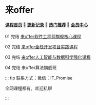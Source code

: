 # 来offer

#### [**课程首页**](../../README.md) 💖 [**更新记录**](./gxjl-2023.md) 💖 [**热门推荐**](./rmtj.md) 💖 [**会员中心**](./vip.md)

01 完结 [来offer软件工程师旗舰核心课程](https://www.laioffer.com/zh/course/software-development/)

02 完结 [来offer全栈开发项目实践课程](https://www.laioffer.com/zh/course/full-stack-development/)

03 完结 [来offer人工智能与数据科学强化课程](https://www.laioffer.com/zh/course/ai-and-data-engineering/)

04 完结 来offer算法旗舰班



::: tip
联系方式：微信：IT_Promise

全网课程都有，欢迎私聊

 

:::